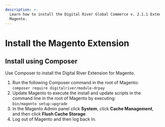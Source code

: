 ```yaml
---
description: >-
  Learn how to install the Digital River Global Commerce v. 2.1.1 Extension for
  Magento.
---
```


# Install the Magento Extension

## Install using Composer

Use Composer to install the Digital River Extension for Magento.

1. Run the following Composer command in the root of Magento:\
   `composer require digitalriver/module-drpay`
2. Update Magento to execute the install and update scripts in the command line in the root of Magento by executing:\
   `bin/magento setup:upgrade`
3. In the Magento Admin panel click **System**, click **Cache Management**, and then click **Flush Cache Storage**.
4. Log out of Magento and then log back in.
